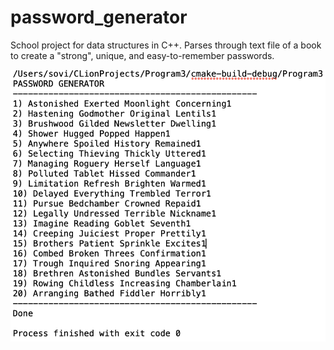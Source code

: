 # password_generator
School project for data structures in C++. Parses through text file of a book to create a "strong", unique, and easy-to-remember passwords. 

![Screenshot](/images/output.png)
